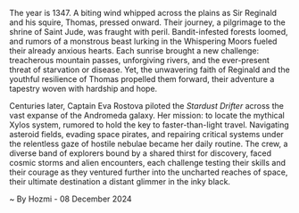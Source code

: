 
The year is 1347.  A biting wind whipped across the plains as Sir Reginald and his squire, Thomas, pressed onward. Their journey, a pilgrimage to the shrine of Saint Jude, was fraught with peril.  Bandit-infested forests loomed, and rumors of a monstrous beast lurking in the Whispering Moors fueled their already anxious hearts.  Each sunrise brought a new challenge: treacherous mountain passes, unforgiving rivers, and the ever-present threat of starvation or disease.  Yet, the unwavering faith of Reginald and the youthful resilience of Thomas propelled them forward, their adventure a tapestry woven with hardship and hope.


Centuries later, Captain Eva Rostova piloted the *Stardust Drifter* across the vast expanse of the Andromeda galaxy.  Her mission: to locate the mythical Xylos system, rumored to hold the key to faster-than-light travel.  Navigating asteroid fields, evading space pirates, and repairing critical systems under the relentless gaze of hostile nebulae became her daily routine. The crew, a diverse band of explorers bound by a shared thirst for discovery, faced cosmic storms and alien encounters, each challenge testing their skills and their courage as they ventured further into the uncharted reaches of space, their ultimate destination a distant glimmer in the inky black.

~ By Hozmi - 08 December 2024
